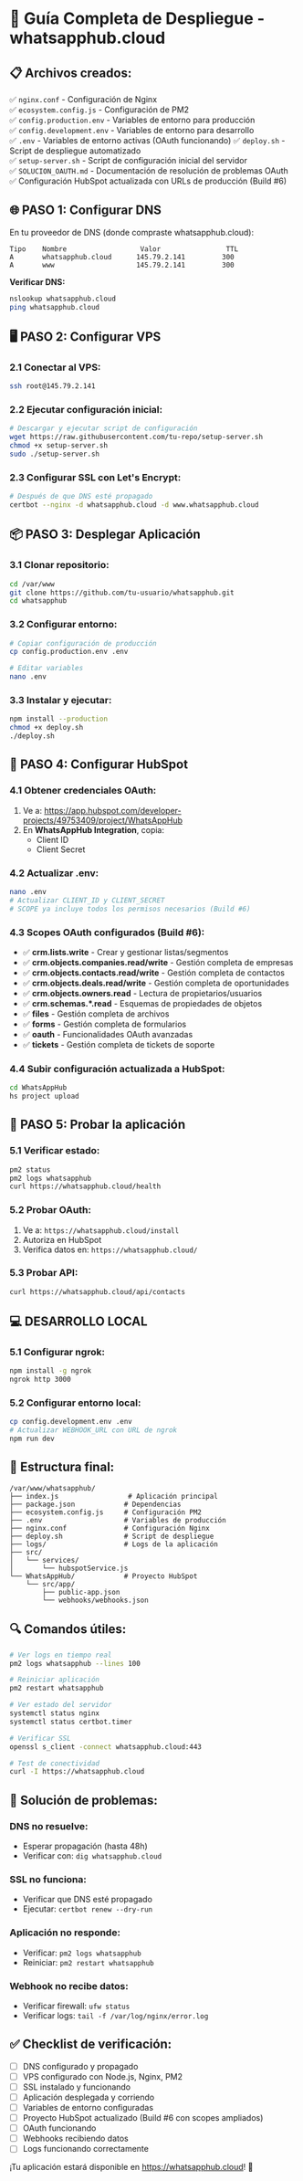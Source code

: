 # 🚀 Guía Completa de Despliegue - whatsapphub.cloud

## 📋 **Archivos creados:**

✅ `nginx.conf` - Configuración de Nginx  
✅ `ecosystem.config.js` - Configuración de PM2  
✅ `config.production.env` - Variables de entorno para producción  
✅ `config.development.env` - Variables de entorno para desarrollo  
✅ `.env` - Variables de entorno activas (OAuth funcionando)
✅ `deploy.sh` - Script de despliegue automatizado  
✅ `setup-server.sh` - Script de configuración inicial del servidor  
✅ `SOLUCION_OAUTH.md` - Documentación de resolución de problemas OAuth
✅ Configuración HubSpot actualizada con URLs de producción (Build #6)

## 🌐 **PASO 1: Configurar DNS**

En tu proveedor de DNS (donde compraste whatsapphub.cloud):

```
Tipo    Nombre                  Valor                TTL
A       whatsapphub.cloud      145.79.2.141         300
A       www                    145.79.2.141         300
```

**Verificar DNS:**
```bash
nslookup whatsapphub.cloud
ping whatsapphub.cloud
```

## 🖥️ **PASO 2: Configurar VPS**

### **2.1 Conectar al VPS:**
```bash
ssh root@145.79.2.141
```

### **2.2 Ejecutar configuración inicial:**
```bash
# Descargar y ejecutar script de configuración
wget https://raw.githubusercontent.com/tu-repo/setup-server.sh
chmod +x setup-server.sh
sudo ./setup-server.sh
```

### **2.3 Configurar SSL con Let's Encrypt:**
```bash
# Después de que DNS esté propagado
certbot --nginx -d whatsapphub.cloud -d www.whatsapphub.cloud
```

## 📦 **PASO 3: Desplegar Aplicación**

### **3.1 Clonar repositorio:**
```bash
cd /var/www
git clone https://github.com/tu-usuario/whatsapphub.git
cd whatsapphub
```

### **3.2 Configurar entorno:**
```bash
# Copiar configuración de producción
cp config.production.env .env

# Editar variables
nano .env
```

### **3.3 Instalar y ejecutar:**
```bash
npm install --production
chmod +x deploy.sh
./deploy.sh
```

## 🔧 **PASO 4: Configurar HubSpot**

### **4.1 Obtener credenciales OAuth:**

1. Ve a: https://app.hubspot.com/developer-projects/49753409/project/WhatsAppHub
2. En **WhatsAppHub Integration**, copia:
   - Client ID
   - Client Secret

### **4.2 Actualizar .env:**
```bash
nano .env
# Actualizar CLIENT_ID y CLIENT_SECRET
# SCOPE ya incluye todos los permisos necesarios (Build #6)
```

### **4.3 Scopes OAuth configurados (Build #6):**
- ✅ **crm.lists.write** - Crear y gestionar listas/segmentos
- ✅ **crm.objects.companies.read/write** - Gestión completa de empresas
- ✅ **crm.objects.contacts.read/write** - Gestión completa de contactos  
- ✅ **crm.objects.deals.read/write** - Gestión completa de oportunidades
- ✅ **crm.objects.owners.read** - Lectura de propietarios/usuarios
- ✅ **crm.schemas.*.read** - Esquemas de propiedades de objetos
- ✅ **files** - Gestión completa de archivos
- ✅ **forms** - Gestión completa de formularios
- ✅ **oauth** - Funcionalidades OAuth avanzadas
- ✅ **tickets** - Gestión completa de tickets de soporte

### **4.4 Subir configuración actualizada a HubSpot:**
```bash
cd WhatsAppHub
hs project upload
```

## 🧪 **PASO 5: Probar la aplicación**

### **5.1 Verificar estado:**
```bash
pm2 status
pm2 logs whatsapphub
curl https://whatsapphub.cloud/health
```

### **5.2 Probar OAuth:**
1. Ve a: `https://whatsapphub.cloud/install`
2. Autoriza en HubSpot
3. Verifica datos en: `https://whatsapphub.cloud/`

### **5.3 Probar API:**
```bash
curl https://whatsapphub.cloud/api/contacts
```

## 💻 **DESARROLLO LOCAL**

### **5.1 Configurar ngrok:**
```bash
npm install -g ngrok
ngrok http 3000
```

### **5.2 Configurar entorno local:**
```bash
cp config.development.env .env
# Actualizar WEBHOOK_URL con URL de ngrok
npm run dev
```

## 📁 **Estructura final:**

```
/var/www/whatsapphub/
├── index.js                 # Aplicación principal
├── package.json            # Dependencias
├── ecosystem.config.js     # Configuración PM2
├── .env                    # Variables de producción
├── nginx.conf              # Configuración Nginx
├── deploy.sh               # Script de despliegue
├── logs/                   # Logs de la aplicación
├── src/
│   └── services/
│       └── hubspotService.js
└── WhatsAppHub/            # Proyecto HubSpot
    └── src/app/
        ├── public-app.json
        └── webhooks/webhooks.json
```

## 🔍 **Comandos útiles:**

```bash
# Ver logs en tiempo real
pm2 logs whatsapphub --lines 100

# Reiniciar aplicación
pm2 restart whatsapphub

# Ver estado del servidor
systemctl status nginx
systemctl status certbot.timer

# Verificar SSL
openssl s_client -connect whatsapphub.cloud:443

# Test de conectividad
curl -I https://whatsapphub.cloud
```

## 🚨 **Solución de problemas:**

### **DNS no resuelve:**
- Esperar propagación (hasta 48h)
- Verificar con: `dig whatsapphub.cloud`

### **SSL no funciona:**
- Verificar que DNS esté propagado
- Ejecutar: `certbot renew --dry-run`

### **Aplicación no responde:**
- Verificar: `pm2 logs whatsapphub`
- Reiniciar: `pm2 restart whatsapphub`

### **Webhook no recibe datos:**
- Verificar firewall: `ufw status`
- Verificar logs: `tail -f /var/log/nginx/error.log`

## ✅ **Checklist de verificación:**

- [ ] DNS configurado y propagado
- [ ] VPS configurado con Node.js, Nginx, PM2
- [ ] SSL instalado y funcionando
- [ ] Aplicación desplegada y corriendo
- [ ] Variables de entorno configuradas
- [ ] Proyecto HubSpot actualizado (Build #6 con scopes ampliados)
- [ ] OAuth funcionando
- [ ] Webhooks recibiendo datos
- [ ] Logs funcionando correctamente

¡Tu aplicación estará disponible en https://whatsapphub.cloud! 🎉